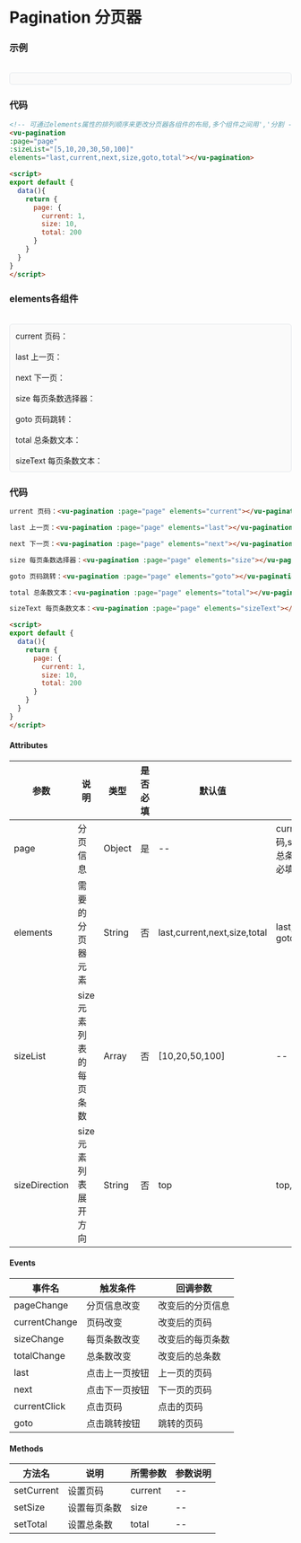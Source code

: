 # Pagination 分页器

### 示例

<br>
<div style="border:1px solid #e4e7ed;border-radius:5px;padding:10px;background-color:#FAFAFA;">
    <vu-pagination 
    :page="page" 
    :sizeList="[5,10,20,30,50,100]" 
    elements="last,current,next,size,goto,total"></vu-pagination>
</div>

<script>
export default {
  data(){
    return {
      page: {
        current: 1,
        size: 10,
        total: 200
      }
    }
  }
}
</script>

### 代码
```html
<!-- 可通过elements属性的排列顺序来更改分页器各组件的布局,多个组件之间用','分割 -->
<vu-pagination 
:page="page" 
:sizeList="[5,10,20,30,50,100]" 
elements="last,current,next,size,goto,total"></vu-pagination>

<script>
export default {
  data(){
    return {
      page: {
        current: 1,
        size: 10,
        total: 200
      }
    }
  }
}
</script>
```

### elements各组件
<br>

<div style="border:1px solid #e4e7ed;border-radius:5px;padding:10px;background-color:#FAFAFA;">
    current 页码：<vu-pagination :page="page" elements="current"></vu-pagination><br><br>
    last 上一页：<vu-pagination :page="page" elements="last"></vu-pagination><br><br>
    next 下一页：<vu-pagination :page="page" elements="next"></vu-pagination><br><br>
    size 每页条数选择器：<vu-pagination :page="page" elements="size"></vu-pagination><br><br>
    goto 页码跳转：<vu-pagination :page="page" elements="goto"></vu-pagination><br><br>
    total 总条数文本：<vu-pagination :page="page" elements="total"></vu-pagination><br><br>
    sizeText 每页条数文本：<vu-pagination :page="page" elements="sizeText"></vu-pagination>
</div>


### 代码
```html
urrent 页码：<vu-pagination :page="page" elements="current"></vu-pagination>

last 上一页：<vu-pagination :page="page" elements="last"></vu-pagination>

next 下一页：<vu-pagination :page="page" elements="next"></vu-pagination>

size 每页条数选择器：<vu-pagination :page="page" elements="size"></vu-pagination>

goto 页码跳转：<vu-pagination :page="page" elements="goto"></vu-pagination>

total 总条数文本：<vu-pagination :page="page" elements="total"></vu-pagination>

sizeText 每页条数文本：<vu-pagination :page="page" elements="sizeText"></vu-pagination>

<script>
export default {
  data(){
    return {
      page: {
        current: 1,
        size: 10,
        total: 200
      }
    }
  }
}
</script>
```


#### Attributes
| 参数 | 说明 | 类型 | 是否必填 | 默认值 | 可选值 |
| ---  | --- | ---  | ---      | ---   | ---   |
| page | 分页信息 | Object | 是 | -- | current:当前页码,size:每页条数,total:总条数(每个参数都是必填的) |
| elements | 需要的分页器元素 | String | 否 | last,current,next,size,total | last,current,next,size,<br>goto,total,sizeText |
| sizeList | size元素列表的每页条数 | Array| 否 | [10,20,50,100] | -- |
| sizeDirection | size元素列表展开方向 | String| 否 | top | top,bottom |


#### Events
| 事件名 | 触发条件 | 回调参数 |
|  ---  | ---  | ---  | 
| pageChange | 分页信息改变 | 改变后的分页信息 |
| currentChange | 页码改变 | 改变后的页码 |
| sizeChange | 每页条数改变 | 改变后的每页条数 |
| totalChange | 总条数改变 | 改变后的总条数 |
| last | 点击上一页按钮 | 上一页的页码 |
| next | 点击下一页按钮 | 下一页的页码 |
| currentClick | 点击页码 | 点击的页码 |
| goto | 点击跳转按钮 | 跳转的页码 |


#### Methods
| 方法名 | 说明 | 所需参数 | 参数说明 |
|  ---  | ---  | ---  | --- |
| setCurrent | 设置页码 | current  | -- |
| setSize | 设置每页条数 | size  | -- |
| setTotal | 设置总条数 | total  | -- |
